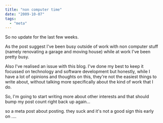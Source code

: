 ```yaml
---
title: "non computer time"
date: "2009-10-07"
tags: 
  - "meta"
---
```


So no update for the last few weeks.

As the post suggest I've been busy outside of work with non computer stuff (namely renovating a garage and moving house) while at work I've been pretty busy.

Also I've realised an issue with this blog. I've done my best to keep it focussed on technology and software development but honestly, while I have a lot of opinions and thoughts on this, they're not the easiest things to write about, without talking more specifically about the kind of work that I do.

So, I'm going to start writing more about other interests and that should bump my post count right back up again...

so a meta post about posting. they suck and it's not a good sign this early on ....
